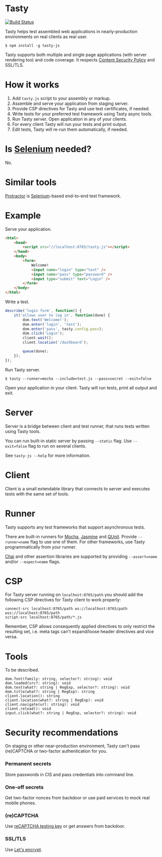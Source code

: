 # Tasty

[![Build Status](https://travis-ci.org/chge/tasty.svg?branch=master)](https://travis-ci.org/chge/tasty)

Tasty helps test assembled web applications in nearly-production environments on real clients as real user.

```shell
$ npm install -g tasty-js
```

Tasty supports both multiple and single page applications (with server rendering too) and code coverage.
It respects [Content Security Policy](https://www.w3.org/TR/CSP/) and SSL/TLS.

# How it works

1. Add `tasty.js` script to your assembly or markup.
2. Assemble and serve your application from staging server.
3. Provide CSP directives for Tasty and use test certificates, if needed.
4. Write tests for your preferred test framework using Tasty async tools.
5. Run Tasty server. Open application in any of your clients.
6. For every client Tasty will run your tests and print output.
7. Edit tests, Tasty will re-run them automatically, if needed.

# Is [Selenium](https://github.com/SeleniumHQ/selenium) needed?

No.

# Similar tools

[Protractor]() is [Selenium](https://github.com/SeleniumHQ/selenium/wiki/WebDriverJs)-based end-to-end test framework.

# Example

Serve your application.

```html
<html>
	<head>
		<script src="//localhost:8765/tasty.js"></script>
	</head>
	<body>
		<form>
			Welcome!
			<input name="login" type="text" />
			<input name="pass" type="password" />
			<input type="submit" text="Login" />
		</form>
	</body>
</html>
```

Write a test.

```javascript
describe('login form', function() {
	it('allows user to log in', function(done) {
		dom.text('Welcome!');
		dom.enter('login', 'test');
		dom.enter('pass', tasty.config.pass);
		dom.click('Login');
		client.wait();
		client.location('/dashboard');

		queue(done);
	});
});
```

Run Tasty server.

```shell
$ tasty --runner=mocha --include=test.js --pass=secret --exit=false
```

Open your application in your client. Tasty will run tests, print all output and exit.

# Server

Server is a bridge between client and test runner, that runs tests written using Tasty tools.

You can run built-in static server by passing `--static` flag. Use `--exit=false` flag to run on several clients.

See `tasty-js --help` for more information.

# Client

Client is a small extendable library that connects to server and executes tests with the same set of tools.

# Runner

Tasty supports any test frameworks that support asynchronous tests.

There are built-in runners for [Mocha](https://mochajs.org/), [Jasmine](https://jasmine.github.io/) and [QUnit](https://qunitjs.com/). Provide `--runner=name` flag to use one of them. For other frameworks, use Tasty programmatically from your runner.

[Chai](http://chaijs.com/) and other assertion libraries are supported by providing `--assert=name` and/or `--expect=name` flags.

# CSP

For Tasty server running on `localhost:8765/path` you should add the following CSP directives for Tasty client to work properly:

```
connect-src localhost:8765/path ws://localhost:8765/path wss://localhost:8765/path
script-src localhost:8765/path/*.js
```

Remember, CSP allows consequently applied directives to only restrict the resulting set, i.e. meta tags can't expand/loose header directives and vice versa.

# Tools

To be described.

```
dom.font(family: string, selector?: string): void
dom.loaded(src?: string): void
dom.text(what?: string | RegExp, selector?: string): void
dom.title(what?: string | RegExp): string
client.location(): string
client.location(what?: string | RegExp): void
client.navigate(url: string): void
client.reload(): void
input.click(what?: string | RegExp, selector?: string): void
```

# Security recommendations

On staging or other near-production environment, Tasty can't pass (re)CAPTCHA or two-factor authentication for you.

### Permanent secrets

Store passwords in CIS and pass credentials into command line.

### One-off secrets

Get two-factor nonces from backdoor or use paid services to mock real mobile phones.

### (re)CAPTCHA

Use [reCAPTCHA testing key](https://developers.google.com/recaptcha/docs/faq) or get answers from backdoor.

### SSL/TLS

Use [Let's encrypt](https://letsencrypt.org/).
